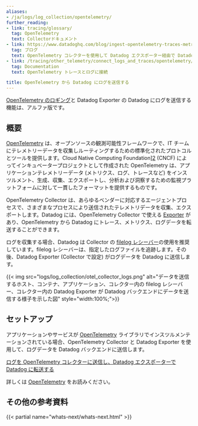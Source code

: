 ```yaml
---
aliases:
- /ja/logs/log_collection/opentelemetry/
further_reading:
- link: tracing/glossary/
  tag: OpenTelemetry
  text: Collectorドキュメント
- link: https://www.datadoghq.com/blog/ingest-opentelemetry-traces-metrics-with-datadog-exporter/
  tag: ブログ
  text: OpenTelemetry コレクターを使用して Datadog エクスポーター経由で Datadog にメトリクス、トレース、ログを送信する
- link: /tracing/other_telemetry/connect_logs_and_traces/opentelemetry/?tab=python
  tag: Documentation
  text: OpenTelemetry トレースとログに接続

title: OpenTelemetry から Datadog にログを送信する
---
```


<div class="alert alert-warning"><a href="https://opentelemetry.io/docs/reference/specification/logs/">OpenTelemetry のロギング</a>と Datadog Exporter の Datadog にログを送信する機能は、アルファ版です。</div>

## 概要

[OpenTelemetry][1] は、オープンソースの観測可能性フレームワークで、IT チームにテレメトリーデータを収集しルーティングするための標準化されたプロトコルとツールを提供します。Cloud Native Computing Foundation][2] (CNCF) によってインキュベータープロジェクトとして作成された OpenTelemetry は、アプリケーションテレメトリーデータ (メトリクス、ログ、トレースなど) をインスツルメント、生成、収集、エクスポートし、分析および洞察するための監視プラットフォームに対して一貫したフォーマットを提供するものです。

OpenTelemetry Collector は、あらゆるベンダーに対応するエージェントプロセスで、さまざまなプロセスにより送信されたテレメトリデータを収集、エクスポートします。Datadog には、OpenTelemetry Collector で使える [Exporter][3] があり、OpenTelemetry から Datadog にトレース、メトリクス、ログデータを転送することができます。

ログを収集する場合、Datadog は Collector の [filelog レシーバー][4]の使用を推奨しています。filelog レシーバーは、指定したログファイルを追跡します。その後、Datadog Exporter (Collector で設定) がログデータを Datadog に送信します。

{{< img src="logs/log_collection/otel_collector_logs.png" alt="データを送信するホスト、コンテナ、アプリケーション、コレクター内の filelog レシーバー、コレクター内の Datadog Exporter が Datadog バックエンドにデータを送信する様子を示した図" style="width:100%;">}}

## セットアップ

アプリケーションやサービスが [OpenTelemetry][4] ライブラリでインスツルメンテーションされている場合、OpenTelemetry Collector と Datadog Exporter を使用して、ログデータを Datadog バックエンドに送信します。

[ログを OpenTelemetry コレクターに送信し、Datadog エクスポーターで Datadog に転送する][5]

詳しくは [OpenTelemetry][6] をお読みください。

## その他の参考資料

{{< partial name="whats-next/whats-next.html" >}}

[1]: https://opentelemetry.io/
[2]: https://www.cncf.io/
[3]: https://github.com/open-telemetry/opentelemetry-collector-contrib/tree/main/exporter/datadogexporter
[4]: https://opentelemetry.io/docs/reference/specification/logs/overview/#third-party-application-logs
[5]: /ja/opentelemetry/otel_collector_datadog_exporter/?tab=onahost#4-configure-the-logger-for-your-application
[6]: /ja/tracing/other_telemetry/connect_logs_and_traces/opentelemetry/?tab=python
